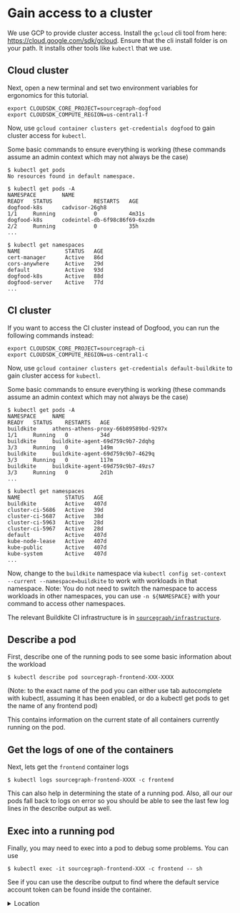 # Gain access to a cluster

We use GCP to provide cluster access. Install the `gcloud` cli tool from here: <https://cloud.google.com/sdk/gcloud>. Ensure that the cli install folder is on your path. It installs other tools like `kubectl` that we use.

## Cloud cluster

Next, open a new terminal and set two environment variables for ergonomics for this tutorial.

```
export CLOUDSDK_CORE_PROJECT=sourcegraph-dogfood
export CLOUDSDK_COMPUTE_REGION=us-central1-f
```

Now, use `gcloud container clusters get-credentials dogfood` to gain cluster access for `kubectl`.

Some basic commands to ensure everything is working (these commands assume an admin context which may not always be the case)

```
$ kubectl get pods
No resources found in default namespace.
```

```
$ kubectl get pods -A
NAMESPACE        NAME                                                        READY   STATUS             RESTARTS   AGE
dogfood-k8s      cadvisor-26gh8                                              1/1     Running            0          4m31s
dogfood-k8s      codeintel-db-6f98c86f69-6xzdm                               2/2     Running            0          35h
...
```

```
$ kubectl get namespaces
NAME              STATUS   AGE
cert-manager      Active   86d
cors-anywhere     Active   29d
default           Active   93d
dogfood-k8s       Active   88d
dogfood-server    Active   77d
...
```

## CI cluster

If you want to access the CI cluster instead of Dogfood, you can run the following commands instead:

```
export CLOUDSDK_CORE_PROJECT=sourcegraph-ci
export CLOUDSDK_COMPUTE_REGION=us-central1-c
```

Now, use `gcloud container clusters get-credentials default-buildkite` to gain cluster access for `kubectl`.

Some basic commands to ensure everything is working (these commands assume an admin context which may not always be the case)

```
$ kubectl get pods -A
NAMESPACE     NAME                                                   READY   STATUS    RESTARTS   AGE
buildkite     athens-athens-proxy-66b89589bd-9297x                   1/1     Running   0          34d
buildkite     buildkite-agent-69d759c9b7-2dqhg                       3/3     Running   0          149m
buildkite     buildkite-agent-69d759c9b7-4629q                       3/3     Running   0          117m
buildkite     buildkite-agent-69d759c9b7-49zs7                       3/3     Running   0          2d1h
...
```

```
$ kubectl get namespaces
NAME              STATUS   AGE
buildkite         Active   407d
cluster-ci-5686   Active   39d
cluster-ci-5687   Active   38d
cluster-ci-5963   Active   28d
cluster-ci-5967   Active   28d
default           Active   407d
kube-node-lease   Active   407d
kube-public       Active   407d
kube-system       Active   407d
...
```

Now, change to the `buildkite` namespace via `kubectl config set-context --current --namespace=buildkite` to work with workloads in that namespace.
Note: You do not need to switch the namespace to access workloads in other namespaces, you can use `-n ${NAMESPACE}` with your command to access other namespaces.

The relevant Buildkite CI infrastructure is in [`sourcegraph/infrastructure`](https://sourcegraph.com/github.com/sourcegraph/infrastructure/-/blob/buildkite/README.md).

## Describe a pod

First, describe one of the running pods to see some basic information about the workload

```
$ kubectl describe pod sourcegraph-frontend-XXX-XXXX
```

(Note: to the exact name of the pod you can either use tab autocomplete with kubectl, assuming it has been enabled, or do a kubectl get pods to get the name of any frontend pod)

<!-- TODO: add back screenshot. This file was automatically removed during the handbook migration because it was very large. -->
<!-- ![output](carbon.svg 'Describe output') -->

This contains information on the current state of all containers currently running on the pod.

## Get the logs of one of the containers

Next, lets get the `frontend` container logs

```
$ kubectl logs sourcegraph-frontend-XXXX -c frontend
```

This can also help in determining the state of a running pod.
Also, all our our pods fall back to logs on error so you should be able to see the last few log lines in the describe output as well.

## Exec into a running pod

Finally, you may need to exec into a pod to debug some problems. You can use

```
$ kubectl exec -it sourcegraph-frontend-XXX -c frontend -- sh
```

See if you can use the describe output to find where the default service account token can be found inside the container.

<details>
  <summary>Location</summary>
  You can find the token in at `/run/secrets/kubernetes.io/serviceaccount`
</details>
